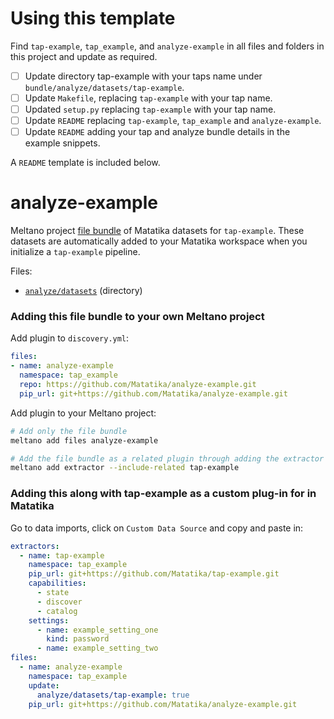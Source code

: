 # Using this template

Find `tap-example`, `tap_example`, and `analyze-example` in all files and folders in this project and update as required.

- [ ] Update directory tap-example with your taps name under `bundle/analyze/datasets/tap-example`.
- [ ] Update `Makefile`, replacing `tap-example` with your tap name.
- [ ] Updated `setup.py` replacing `tap-example` with your tap name.
- [ ] Update `README` replacing `tap-example`, `tap_example` and `analyze-example`.
- [ ] Update `README` adding your tap and analyze bundle details in the example snippets.

A `README` template is included below.

# analyze-example

Meltano project [file bundle](https://meltano.com/docs/command-line-interface.html#file-bundle) of Matatika datasets for `tap-example`. These datasets are automatically added to your Matatika workspace when you initialize a `tap-example` pipeline.

Files:
- [`analyze/datasets`](./bundle/analyze/datasets) (directory)

### Adding this file bundle to your own Meltano project

Add plugin to `discovery.yml`:
```yaml
files:
- name: analyze-example
  namespace: tap_example
  repo: https://github.com/Matatika/analyze-example.git
  pip_url: git+https://github.com/Matatika/analyze-example.git
```

Add plugin to your Meltano project:
```bash
# Add only the file bundle
meltano add files analyze-example

# Add the file bundle as a related plugin through adding the extractor
meltano add extractor --include-related tap-example
```

### Adding this along with tap-example as a custom plug-in for in Matatika

Go to data imports, click on `Custom Data Source` and copy and paste in:

```yaml
extractors:
  - name: tap-example
    namespace: tap_example
    pip_url: git+https://github.com/Matatika/tap-example.git
    capabilities:
      - state
      - discover
      - catalog
    settings:
      - name: example_setting_one
        kind: password
      - name: example_setting_two
files:
  - name: analyze-example
    namespace: tap_example
    update:
      analyze/datasets/tap-example: true
    pip_url: git+https://github.com/Matatika/analyze-example.git
```
